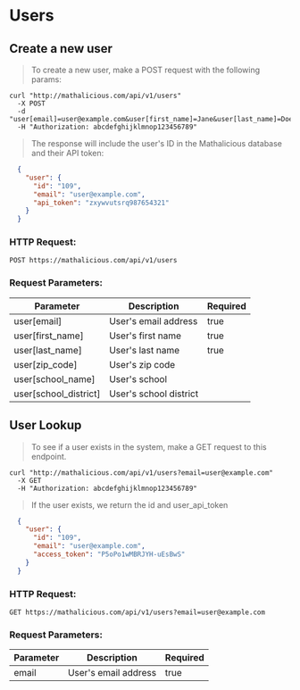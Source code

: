 # Users

## Create a new user

> To create a new user, make a POST request with the following params:

```curl
curl "http://mathalicious.com/api/v1/users"
  -X POST
  -d "user[email]=user@example.com&user[first_name]=Jane&user[last_name]=Doe"
  -H "Authorization: abcdefghijklmnop123456789"
```

> The response will include the user's ID in the Mathalicious database and their API token:

```json
  {
    "user": {
      "id": "109",
      "email": "user@example.com",
      "api_token": "zxywvutsrq987654321"
    }
  }
```

### HTTP Request:

`POST https://mathalicious.com/api/v1/users`

### Request Parameters:

Parameter | Description | Required
--------- | ----------- | --------
user[email] | User's email address | true
user[first_name] | User's first name | true
user[last_name] | User's last name | true
user[zip_code] | User's zip code |
user[school_name] | User's school |
user[school_district] | User's school district |


## User Lookup

> To see if a user exists in the system, make a GET request to this endpoint.

```curl
curl "http://mathalicious.com/api/v1/users?email=user@example.com"
  -X GET
  -H "Authorization: abcdefghijklmnop123456789"
```

> If the user exists, we return the id and user_api_token

```json
  {
    "user": {
      "id": "109",
      "email": "user@example.com",
      "access_token": "P5oPo1wMBRJYH-uEsBwS"
    }
  }
```

### HTTP Request:

`GET https://mathalicious.com/api/v1/users?email=user@example.com`

### Request Parameters:

Parameter | Description | Required
--------- | ----------- | --------
email | User's email address | true
